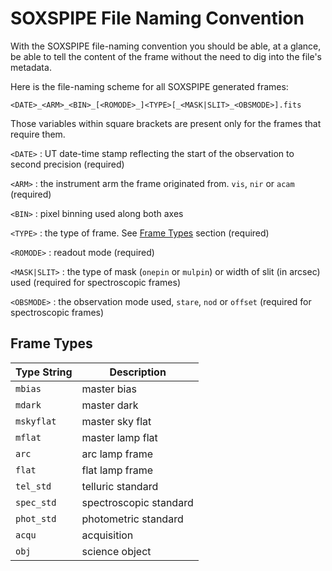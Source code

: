 # SOXSPIPE File Naming Convention

With the SOXSPIPE file-naming convention you should be able, at a glance, be able to tell the content of the frame without the need to dig into the file's metadata.

Here is the file-naming scheme for all SOXSPIPE generated frames: 

```text
<DATE>_<ARM>_<BIN>_[<ROMODE>_]<TYPE>[_<MASK|SLIT>_<OBSMODE>].fits
```

Those variables within square brackets are present only for the frames that require them.

`<DATE>` 
: UT date-time stamp reflecting the start of the observation to second precision (required)

<!--
`<OBID>`
: ID of the observation block used to acquire the frame (required)
-->

`<ARM>`
: the instrument arm the frame originated from. `vis`, `nir` or `acam`  (required)

`<BIN>`
: pixel binning used along both axes

`<TYPE>`
: the type of frame. See [Frame Types](#frame-types) section (required)

`<ROMODE>`
: readout mode (required)

`<MASK|SLIT>`
: the type of mask (`onepin` or `mulpin`) or width of slit (in arcsec) used (required for spectroscopic frames)

`<OBSMODE>`
: the observation mode used, `stare`, `nod` or `offset` (required for spectroscopic frames)

## Frame Types

| Type String | Description |
| ----------- | ----------- |
| `mbias`       | master bias |
| `mdark`       | master dark |
| `mskyflat`       | master sky flat |
| `mflat`       | master lamp flat |
| `arc`       | arc lamp frame |
| `flat`       | flat lamp frame |
| `tel_std`       | telluric standard |
| `spec_std`       | spectroscopic standard |
| `phot_std`       | photometric standard |
| `acqu`       | acquisition |
| `obj` | science object |
